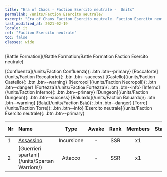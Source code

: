 ```yaml
---
title: "Era of Chaos - Faction Esercito neutrale -  Units"
permalink: /units/Faction Esercito neutrale/
excerpt: "Era of Chaos Faction Esercito neutrale. Faction Esercito neutrale. List of Faction in Era of Chaos"
last_modified_at: 2021-02-19
locale: it
ref: "Faction Esercito neutrale"
toc: false
classes: wide
---
```

  [Battle Formation](/Battle Formation/Battle Formation Faction Esercito neutrale)

 [Confluenza](/units/Faction Confluenza){: .btn .btn--primary} [Roccaforte](/units/Faction Roccaforte){: .btn .btn--success} [Castello](/units/Faction Castello){: .btn .btn--warning} [Necropoli](/units/Faction Necropoli){: .btn .btn--danger} [Fortezza](/units/Faction Fortezza){: .btn .btn--info} [Inferno](/units/Faction Inferno){: .btn .btn--primary} [Dungeon](/units/Faction Dungeon){: .btn .btn--success} [Baluardo](/units/Faction Baluardo){: .btn .btn--warning} [Baia](/units/Faction Baia){: .btn .btn--danger} [Torre](/units/Faction Torre){: .btn .btn--info} [Esercito neutrale](/units/Faction Esercito neutrale){: .btn .btn--primary} 

  | Nr |         Name        |   Type   | Awake |    Rank   |   Members     |  Stars  |  Attack  |     HP    | Awaken Name  |
  |:---|:--------------------|:--------:|:-----:|:---------:|:-------------:|:-------:|:--------:|:---------:|:-------------|
  | 1 | [Assassino](/units/Assassin/) | Incursione | - | SSR | x1 | <i class="fas fa-star"/><i class="fas fa-star"/><i class="fas fa-star"/> | 269.0 | 2119 |   -   |
  | 2 | [Guerrieri spartani](/units/Spartan Warriors/) | Attacco | - | SSR | x1 | <i class="fas fa-star"/><i class="fas fa-star"/><i class="fas fa-star"/> | 216.0 | 2825 |   -   |
